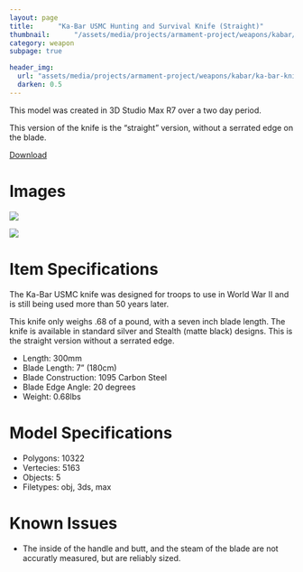 ```yaml
---
layout: page
title:      "Ka-Bar USMC Hunting and Survival Knife (Straight)"
thumbnail:      "/assets/media/projects/armament-project/weapons/kabar/ka-bar-knife-1.jpg"
category: weapon
subpage: true

header_img:
  url: "assets/media/projects/armament-project/weapons/kabar/ka-bar-knife-1.jpg"
  darken: 0.5
---
```


This model was created in 3D Studio Max R7 over a two day period.

This version of the knife is the “straight” version, without a serrated edge on the blade.

<a href="/download/armament-project/kabar.zip" class="btn btn-primary">Download</a>

# Images

![](/assets/media/projects/armament-project/weapons/kabar/ka-bar-knife-1.jpg)

![](/assets/media/projects/armament-project/weapons/kabar/ka-bar-knife-2.jpg)

# Item Specifications

The Ka-Bar USMC knife was designed for troops to use in World War II and is still being used more than 50 years later.

This knife only weighs .68 of a pound, with a seven inch blade length. The knife is available in standard silver and Stealth (matte black) designs. This is the straight version without a serrated edge.

  - Length: 300mm
  - Blade Length: 7” (180cm)
  - Blade Construction: 1095 Carbon Steel
  - Blade Edge Angle: 20 degrees
  - Weight: 0.68lbs

# Model Specifications

  - Polygons: 10322
  - Vertecies: 5163
  - Objects: 5
  - Filetypes: obj, 3ds, max

# Known Issues

  - The inside of the handle and butt, and the steam of the blade are not accuratly measured, but are reliably sized.
